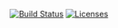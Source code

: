 
<p align="center">
<a href="https://travis-ci.com/dedihartono/quarkspark-test"><img src="https://travis-ci.com/dedihartono/quarkspark-test.svg?branch=master" alt="Build Status"></a>
<a href="https://opensource.org/licenses/MIT"><img src="https://img.shields.io/badge/License-MIT-yellow.svg" alt="Licenses"></a>
</p>
